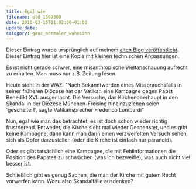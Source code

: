 ```yaml
---
title: Egal wie
filename: old_1599308
date: 2010-03-15T11:02:00+01:00
update_date:
category: ganz_normaler_wahnsinn
---
```

Dieser Eintrag wurde ursprünglich auf meinem [alten Blog veröffentlicht](https://stu.blogger.de/stories/1599308/). Dieser Eintrag hier ist eine Kopie mit kleinen technischen Anpassungen.

Es ist nicht gerade schwer, eine misanthropische Weltanschauung aufrecht zu erhalten. Man muss nur z.B. Zeitung lesen.

Heute steht in der WAZ: "Nach Bekanntwerden eines Missbrauchsfalls in seiner früheren Diözese hat der Vatikan eine Kampagne gegen Papst Benedikt XVI. ausgemacht. Die Versuche, das Kirchenoberhaupt in den Skandal in der Diözese München-Freising hineinzuziehen seien 'gescheitert', sagte Vatikansprecher Frederico Lombardi"

Nun, egal wie man das betrachtet, es ist doch schon wieder richtig frustrierend. Entweder, die Kirche sieht mal wieder Gespenster, und es gibt keine Kampagne, dann kann man darin einen verzweifelten Versuch sehen, sich als Opfer darzustellen (oder die Kirche ist einfach nur paranoid).

Oder es gibt tatsächlich eine Kampagne, die mit Fehlinformationen die Position des Papstes zu schwächen (was ich bezweifle), was auch nicht viel besser ist.

Schließlich gibt es genug Sachen, die man der Kirche mit gutem Recht vorwerfen kann. Wozu also Skandalfälle ausdenken?
